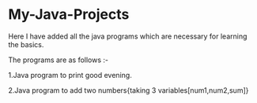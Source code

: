 # My-Java-Projects

Here I have added all the java programs which are necessary for learning the basics.




The programs are as follows :-     




1.Java program to print good evening.


2.Java program to add two numbers{taking 3 variables[num1,num2,sum]}
